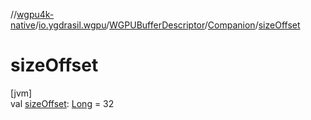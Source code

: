 //[wgpu4k-native](../../../../index.md)/[io.ygdrasil.wgpu](../../index.md)/[WGPUBufferDescriptor](../index.md)/[Companion](index.md)/[sizeOffset](size-offset.md)

# sizeOffset

[jvm]\
val [sizeOffset](size-offset.md): [Long](https://kotlinlang.org/api/core/kotlin-stdlib/kotlin/-long/index.html) = 32
